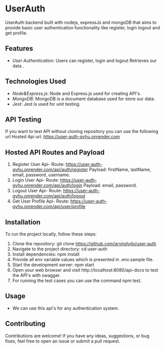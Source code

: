 # UserAuth

UserAuth backend built with nodejs, expressJs and mongoDB that aims to provide basic user authentication functionality like register, login logout and get profile.

## Features

- _User Authentication_: Users can register, login and logout Retrieves our data .

## Technologies Used

- _Node&Express.js_: Node and Express.js used for creating API's.
- _MongoDB_: MongoDB is a document database used for store our data.
- _Jest_: Jest is used for unit testing.

## API Testing

If you want to test API without cloning repository you can use the following url
Hosted Api url: https://user-auth-qvhu.onrender.com

## Hosted API Routes and Payload

1. Register User Api-
   Route: https://user-auth-qvhu.onrender.com/api/auth/register
   Payload: firstName, lastName, email, password, username.
2. Login User Api-
   Route: https://user-auth-qvhu.onrender.com/api/auth/login
   Payload: email, password.
3. Logout User Api-
   Route: https://user-auth-qvhu.onrender.com/api/auth/logout
4. Get User Profile Api-
   Route: https://user-auth-qvhu.onrender.com/api/user/profile

## Installation

To run the project locally, follow these steps:

1. Clone the repository: git clone https://github.com/arvindydv/user-auth
2. Navigate to the project directory: cd user-auth
3. Install dependencies: npm install
4. Provide all env variable values which is presented in .env.sample file.
5. Start the development server: npm start
6. Open your web browser and visit http://localhost:8080/api-docs to test the API's with swagger.
7. For running the test cases you can use the command npm test.

## Usage

- We can use this api's for any authentication system.

## Contributing

Contributions are welcome! If you have any ideas, suggestions, or bug fixes, feel free to open an issue or submit a pull request.
